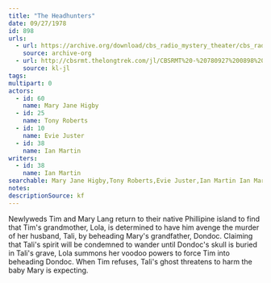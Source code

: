 ```yaml
---
title: "The Headhunters"
date: 09/27/1978
id: 898
urls: 
  - url: https://archive.org/download/cbs_radio_mystery_theater/cbs_radio_mystery_theater-0851-0900.zip/cbs_radio_mystery_theater-0851-0900%2Fcbsrmt_0898_the_head_hunters.mp3
    source: archive-org
  - url: http://cbsrmt.thelongtrek.com/jl/CBSRMT%20-%20780927%200898%20The%20Head%20Hunters_jl.mp3
    source: kl-jl
tags: 
multipart: 0
actors:  
  - id: 60
    name: Mary Jane Higby  
  - id: 25
    name: Tony Roberts  
  - id: 10
    name: Evie Juster  
  - id: 38
    name: Ian Martin
writers:  
  - id: 38
    name: Ian Martin
searchable: Mary Jane Higby,Tony Roberts,Evie Juster,Ian Martin Ian Martin
notes: 
descriptionSource: kf
---
```

Newlyweds Tim and Mary Lang return to their native Phillipine island to find that Tim's grandmother, Lola, is determined to have him avenge the murder of her husband, Tali, by beheading Mary's grandfather, Dondoc. Claiming that Tali's spirit will be condemned to wander until Dondoc's skull is buried in Tali's grave, Lola summons her voodoo powers to force Tim into beheading Dondoc. When Tim refuses, Tali's ghost threatens to harm the baby Mary is expecting.